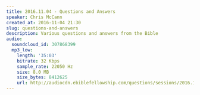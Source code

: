 ```yaml
---
title: 2016.11.04 - Questions and Answers
speaker: Chris McCann
created_at: 2016-11-04 21:30
slug: questions-and-answers
description: Various questions and answers from the Bible
audio:
  soundcloud_id: 307868399
  mp3_low:
    length: '35:03'
    bitrate: 32 Kbps
    sample_rate: 22050 Hz
    size: 8.0 MB
    size_bytes: 8412625
    url: http://audiocdn.ebiblefellowship.com/questions/sessions/2016.11.04_McCann_-_Questions_and_Answers.mp3
---
```

